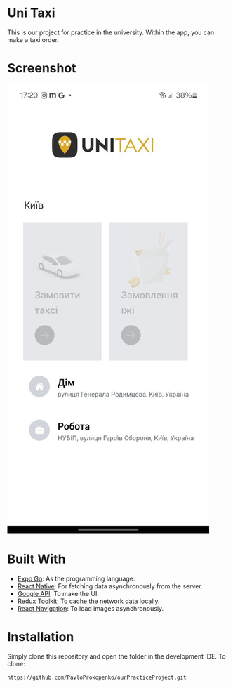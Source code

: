# Uni Taxi
This is our project for practice in the university. Within the app, you can make a taxi order.
# Screenshot
![picture alt](https://github.com/PavloProkopenko/ourPracticeProject/blob/main/screenshots/image.png)

# Built With
* [Expo Go](https://kotlinlang.org/): As the programming language.
* [React Native](https://ktor.io/): For fetching data asynchronously from the server.
* [Google API](https://developer.android.com/develop/ui/compose/documentation): To make the UI.
* [Redux Toolkit](https://developer.android.com/training/data-storage/room): To cache the network data locally.
* [React Navigation](https://bumptech.github.io/glide/int/compose.html): To load images asynchronously.

# Installation
Simply clone this repository and open the folder in the development IDE. To clone:
```
https://github.com/PavloProkopenko/ourPracticeProject.git
```

